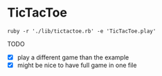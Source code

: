 TicTacToe
=========

```ruby -r './lib/tictactoe.rb' -e 'TicTacToe.play'```

TODO

* [x] play a different game than the example
* [x] might be nice to have full game in one file